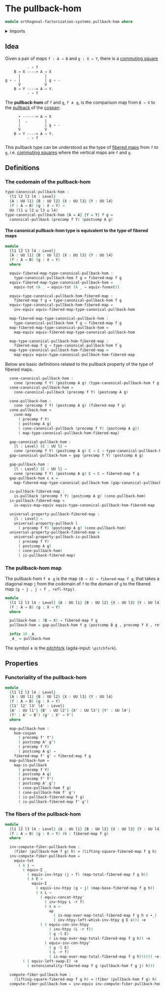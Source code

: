 # The pullback-hom

```agda
module orthogonal-factorization-systems.pullback-hom where
```

<details><summary>Imports</summary>

```agda
open import foundation.action-on-identifications-functions
open import foundation.cones-over-cospans
open import foundation.dependent-pair-types
open import foundation.equivalences
open import foundation.fibered-maps
open import foundation.fibers-of-maps
open import foundation.function-extensionality
open import foundation.function-types
open import foundation.functoriality-dependent-pair-types
open import foundation.homotopies
open import foundation.identity-types
open import foundation.morphisms-cospans
open import foundation.pullbacks
open import foundation.type-arithmetic-dependent-pair-types
open import foundation.universal-property-pullbacks
open import foundation.universe-levels

open import orthogonal-factorization-systems.lifting-squares
```

</details>

## Idea

Given a pair of maps `f : A → B` and `g : X → Y`, there is a
[commuting square](foundation-core.commuting-squares-of-maps.md)

```text
          - ∘ f
    B → X ----> A → X
      |           |
g ∘ - |           | g ∘ -
      V           V
    B → Y ----> A → Y.
          - ∘ f
```

The **pullback-hom** of `f` and `g`, `f ⋔ g`, is the comparison map from `B → X`
to the [pullback](foundation.pullbacks.md) of the
[cospan](foundation.cospans.md):

```text
      ∙ ------> A → X
      |  ⌟        |
      |           | g ∘ -
      V           V
    B → Y ----> A → Y.
          - ∘ f
```

This pullback type can be understood as the type of
[fibered maps](foundation.fibered-maps.md) from `f` to `g`, i.e.
[commuting squares](foundation-core.commuting-squares-of-maps.md) where the
vertical maps are `f` and `g`.

## Definitions

### The codomain of the pullback-hom

```agda
type-canonical-pullback-hom :
  {l1 l2 l3 l4 : Level}
  {A : UU l1} {B : UU l2} {X : UU l3} {Y : UU l4}
  (f : A → B) (g : X → Y) →
  UU (l1 ⊔ l2 ⊔ l3 ⊔ l4)
type-canonical-pullback-hom {A = A} {Y = Y} f g =
  canonical-pullback (precomp f Y) (postcomp A g)
```

#### The canonical pullback-hom type is equivalent to the type of fibered maps

```agda
module _
  {l1 l2 l3 l4 : Level}
  {A : UU l1} {B : UU l2} {X : UU l3} {Y : UU l4}
  (f : A → B) (g : X → Y)
  where

  equiv-fibered-map-type-canonical-pullback-hom :
    type-canonical-pullback-hom f g ≃ fibered-map f g
  equiv-fibered-map-type-canonical-pullback-hom =
    equiv-tot (λ _ → equiv-tot (λ _ → equiv-funext))

  equiv-type-canonical-pullback-hom-fibered-map :
    fibered-map f g ≃ type-canonical-pullback-hom f g
  equiv-type-canonical-pullback-hom-fibered-map =
    inv-equiv equiv-fibered-map-type-canonical-pullback-hom

  map-fibered-map-type-canonical-pullback-hom :
    type-canonical-pullback-hom f g → fibered-map f g
  map-fibered-map-type-canonical-pullback-hom =
    map-equiv equiv-fibered-map-type-canonical-pullback-hom

  map-type-canonical-pullback-hom-fibered-map :
    fibered-map f g → type-canonical-pullback-hom f g
  map-type-canonical-pullback-hom-fibered-map =
    map-equiv equiv-type-canonical-pullback-hom-fibered-map
```

Below are basic definitions related to the pullback property of the type of
fibered maps.

```agda
  cone-canonical-pullback-hom :
    cone (precomp f Y) (postcomp A g) (type-canonical-pullback-hom f g)
  cone-canonical-pullback-hom =
    cone-canonical-pullback (precomp f Y) (postcomp A g)

  cone-pullback-hom :
    cone (precomp f Y) (postcomp A g) (fibered-map f g)
  cone-pullback-hom =
    cone-map
      ( precomp f Y)
      ( postcomp A g)
      ( cone-canonical-pullback (precomp f Y) (postcomp A g))
      ( map-type-canonical-pullback-hom-fibered-map)

  gap-canonical-pullback-hom :
    {l : Level} {C : UU l} →
    cone (precomp f Y) (postcomp A g) C → C → type-canonical-pullback-hom f g
  gap-canonical-pullback-hom = gap (precomp f Y) (postcomp A g)

  gap-pullback-hom :
    {l : Level} {C : UU l} →
    cone (precomp f Y) (postcomp A g) C → C → fibered-map f g
  gap-pullback-hom c x =
    map-fibered-map-type-canonical-pullback-hom (gap-canonical-pullback-hom c x)

  is-pullback-fibered-map :
    is-pullback (precomp f Y) (postcomp A g) (cone-pullback-hom)
  is-pullback-fibered-map =
    is-equiv-map-equiv equiv-type-canonical-pullback-hom-fibered-map

  universal-property-pullback-fibered-map :
    {l : Level} →
    universal-property-pullback l
      ( precomp f Y) (postcomp A g) (cone-pullback-hom)
  universal-property-pullback-fibered-map =
    universal-property-pullback-is-pullback
      ( precomp f Y)
      ( postcomp A g)
      ( cone-pullback-hom)
      ( is-pullback-fibered-map)
```

### The pullback-hom map

The pullback-hom `f ⋔ g` is the map `(B → X) → fibered-map f g`, that takes a
diagonal map `j` from the codomain of `f` to the domain of `g` to the fibered
map `(g ∘ j , j ∘ f , refl-htpy)`.

```agda
module _
  {l1 l2 l3 l4 : Level} {A : UU l1} {B : UU l2} {X : UU l3} {Y : UU l4}
  (f : A → B) (g : X → Y)
  where

  pullback-hom : (B → X) → fibered-map f g
  pullback-hom = gap-pullback-hom f g (postcomp B g , precomp f X , refl-htpy)

  infix 30 _⋔_
  _⋔_ = pullback-hom
```

The symbol `⋔` is the [pitchfork](https://codepoints.net/U+22D4) (agda-input:
`\pitchfork`).

## Properties

### Functoriality of the pullback-hom

```agda
module _
  {l1 l2 l3 l4 : Level}
  {A : UU l1} {B : UU l2} {X : UU l3} {Y : UU l4}
  (f : A → B) (g : X → Y)
  {l1' l2' l3' l4' : Level}
  {A' : UU l1'} {B' : UU l2'} {X' : UU l3'} {Y' : UU l4'}
  (f' : A' → B') (g' : X' → Y')
  where

  map-pullback-hom :
    hom-cospan
      ( precomp f' Y')
      ( postcomp A' g')
      ( precomp f Y)
      ( postcomp A g) →
    fibered-map f' g' → fibered-map f g
  map-pullback-hom =
    map-is-pullback
      ( precomp f Y)
      ( postcomp A g)
      ( precomp f' Y')
      ( postcomp A' g')
      ( cone-pullback-hom f g)
      ( cone-pullback-hom f' g')
      ( is-pullback-fibered-map f g)
      ( is-pullback-fibered-map f' g')
```

### The fibers of the pullback-hom

```agda
module _
  {l1 l2 l3 l4 : Level} {A : UU l1} {B : UU l2} {X : UU l3} {Y : UU l4}
  (f : A → B) (g : X → Y) (h : fibered-map f g)
  where

  inv-compute-fiber-pullback-hom :
    (fiber (pullback-hom f g) h) ≃ (lifting-square-fibered-map f g h)
  inv-compute-fiber-pullback-hom =
    equiv-tot
      ( λ j →
        ( equiv-Σ _
          ( equiv-inv-htpy (j ∘ f) (map-total-fibered-map f g h))
          ( λ E →
            equiv-Σ _
              ( equiv-inv-htpy (g ∘ j) (map-base-fibered-map f g h))
              ( λ L →
                ( equiv-concat-htpy'
                  ( inv-htpy L ·r f)
                  ( λ x →
                    ap
                      ( is-map-over-map-total-fibered-map f g h x ∙_)
                      ( inv-htpy-left-whisk-inv-htpy g E x))) ∘e
                ( ( equiv-con-inv-htpy
                    ( inv-htpy (L ·r f))
                    ( g ·l E)
                    ( is-map-over-map-total-fibered-map f g h)) ∘e
                  ( equiv-inv-con-htpy'
                    ( g ·l E)
                    ( L ·r f)
                    ( is-map-over-map-total-fibered-map f g h)))))) ∘e
        ( ( equiv-left-swap-Σ) ∘e
          ( extensionality-fibered-map f g (pullback-hom f g j) h)))

  compute-fiber-pullback-hom :
    (lifting-square-fibered-map f g h) ≃ (fiber (pullback-hom f g) h)
  compute-fiber-pullback-hom = inv-equiv inv-compute-fiber-pullback-hom
```
